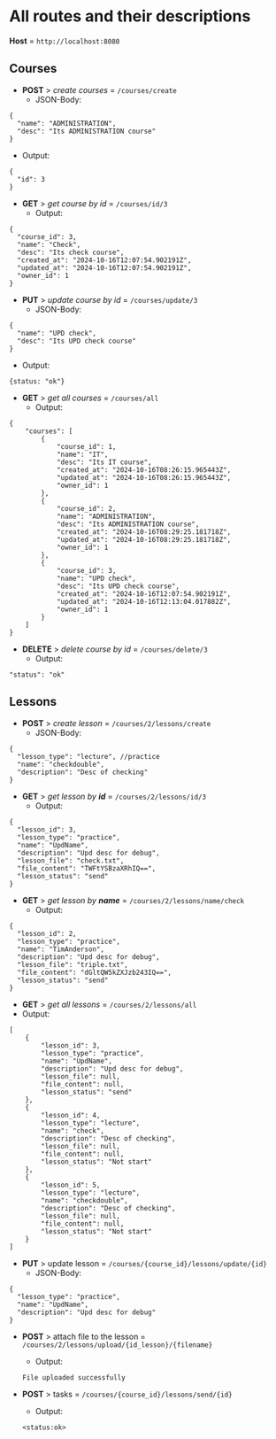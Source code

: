 # All routes and their descriptions
**Host** = ```http://localhost:8080```
## Courses
- **POST** > _create courses_ = ```/courses/create```
  - JSON-Body:
```
{
  "name": "ADMINISTRATION",
  "desc": "Its ADMINISTRATION course"
}
```
  - Output:
```
{
  "id": 3
}
```

- **GET** > _get course by id_ = ```/courses/id/3```
  - Output:
```
{
  "course_id": 3,
  "name": "Check",
  "desc": "Its check course",
  "created_at": "2024-10-16T12:07:54.902191Z",
  "updated_at": "2024-10-16T12:07:54.902191Z",
  "owner_id": 1
}
```

- **PUT** > _update course by id_ = ```/courses/update/3```
  - JSON-Body:
```
{
  "name": "UPD check",
  "desc": "Its UPD check course"
}
```
  - Output:
```
{status: "ok"}
```

- **GET** > _get all courses_ = ```/courses/all```
  - Output:
```
{
    "courses": [
        {
            "course_id": 1,
            "name": "IT",
            "desc": "Its IT course",
            "created_at": "2024-10-16T08:26:15.965443Z",
            "updated_at": "2024-10-16T08:26:15.965443Z",
            "owner_id": 1
        },
        {
            "course_id": 2,
            "name": "ADMINISTRATION",
            "desc": "Its ADMINISTRATION course",
            "created_at": "2024-10-16T08:29:25.181718Z",
            "updated_at": "2024-10-16T08:29:25.181718Z",
            "owner_id": 1
        },
        {
            "course_id": 3,
            "name": "UPD check",
            "desc": "Its UPD check course",
            "created_at": "2024-10-16T12:07:54.902191Z",
            "updated_at": "2024-10-16T12:13:04.017882Z",
            "owner_id": 1
        }
    ]
}
```

- **DELETE** > _delete course by id_ = ```/courses/delete/3```
  - Output:
```
"status": "ok"
```

## Lessons
- **POST** > _create lesson_ = ```/courses/2/lessons/create```
  - JSON-Body:
```
{
  "lesson_type": "lecture", //practice
  "name": "checkdouble",
  "description": "Desc of checking"
}
```

- **GET** > _get lesson by **id**_ = ```/courses/2/lessons/id/3```
  - Output:
```
{
  "lesson_id": 3,
  "lesson_type": "practice",
  "name": "UpdName",
  "description": "Upd desc for debug",
  "lesson_file": "check.txt",
  "file_content": "TWFtYSBzaXRhIQ==",
  "lesson_status": "send"
}
```
  
- **GET** > _get lesson by **name**_ = ```/courses/2/lessons/name/check```
  - Output:
```
{
  "lesson_id": 2,
  "lesson_type": "practice",
  "name": "TimAnderson",
  "description": "Upd desc for debug",
  "lesson_file": "triple.txt",
  "file_content": "dGltQW5kZXJzb243IQ==",
  "lesson_status": "send"
}
```

- **GET** > _get all lessons_ = ```/courses/2/lessons/all```
- Output:
```
[
    {
        "lesson_id": 3,
        "lesson_type": "practice",
        "name": "UpdName",
        "description": "Upd desc for debug",
        "lesson_file": null,
        "file_content": null,
        "lesson_status": "send"
    },
    {
        "lesson_id": 4,
        "lesson_type": "lecture",
        "name": "check",
        "description": "Desc of checking",
        "lesson_file": null,
        "file_content": null,
        "lesson_status": "Not start"
    },
    {
        "lesson_id": 5,
        "lesson_type": "lecture",
        "name": "checkdouble",
        "description": "Desc of checking",
        "lesson_file": null,
        "file_content": null,
        "lesson_status": "Not start"
    }
]
```
  
- **PUT** > update lesson = ```/courses/{course_id}/lessons/update/{id}```
  + JSON-Body:
```
{
  "lesson_type": "practice",
  "name": "UpdName",
  "description": "Upd desc for debug"
}
```

- **POST** > attach file to the lesson = ```/courses/2/lessons/upload/{id_lesson}/{filename}``` 
  + Output:
  ```
  File uploaded successfully
  ```
  
- **POST** > tasks = ```/courses/{course_id}/lessons/send/{id}```
  + Output:
  ```
  <status:ok>
  ```